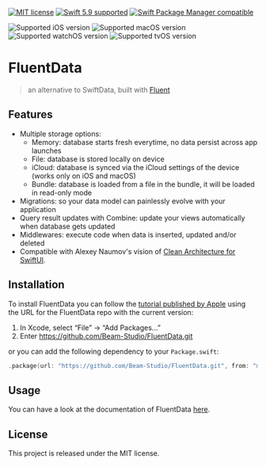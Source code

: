 [![MIT license](https://img.shields.io/badge/license-MIT-lightgrey.svg?style=flat-square)](https://raw.githubusercontent.com/Beam-Studio/FluentData/main/LICENSE)
[![Swift 5.9 supported](https://img.shields.io/badge/Swift-5.9-orange.svg?style=flat-square)](https://github.com/apple/swift)
[![Swift Package Manager compatible](https://img.shields.io/badge/Swift_Package_Manager-compatible-orange?style=flat-square)](https://swift.org/package-manager/)

![Supported iOS version](https://img.shields.io/badge/iOS-14+-dc9656.svg?style=flat-square)
![Supported macOS version](https://img.shields.io/badge/macOS-12+-a1b56c.svg?style=flat-square)
![Supported watchOS version](https://img.shields.io/badge/watchOS-7+-86c1b9.svg?style=flat-square)
![Supported tvOS version](https://img.shields.io/badge/tvOS-14+-7cafc2.svg?style=flat-square)

# FluentData
> an alternative to SwiftData, built with [Fluent](https://github.com/vapor/fluent)

## Features

- Multiple storage options:
    - Memory: database starts fresh everytime, no data persist across app launches
    - File: database is stored locally on device
    - iCloud: database is synced via the iCloud settings of the device (works only on iOS and macOS)
    - Bundle: database is loaded from a file in the bundle, it will be loaded in read-only mode
- Migrations: so your data model can painlessly evolve with your application 
- Query result updates with Combine: update your views automatically when database gets updated
- Middlewares: execute code when data is inserted, updated and/or deleted
- Compatible with Alexey Naumov's vision of [Clean Architecture for SwiftUI](https://nalexn.github.io/clean-architecture-swiftui/).

## Installation

To install FluentData you can follow the [tutorial published by Apple](https://developer.apple.com/documentation/xcode/adding_package_dependencies_to_your_app)
using the URL for the FluentData repo with the current version:

1. In Xcode, select “File” → “Add Packages...”
1. Enter https://github.com/Beam-Studio/FluentData.git

or you can add the following dependency to your `Package.swift`:

```swift
.package(url: "https://github.com/Beam-Studio/FluentData.git", from: "main")
```

## Usage

You can have a look at the documentation of FluentData [here](https://beam-studio.github.io/FluentData/documentation/fluentdata).

## License

This project is released under the MIT license.
